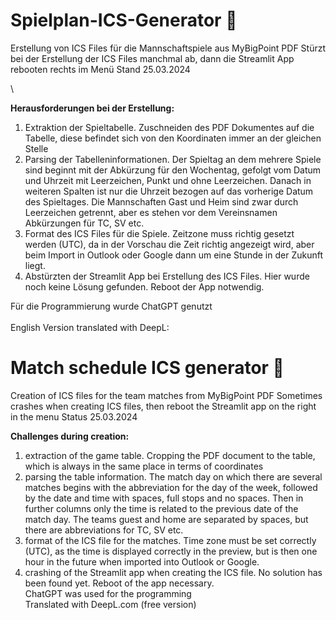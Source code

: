 # Spielplan-ICS-Generator :tennis:
Erstellung von ICS Files für die Mannschaftspiele aus MyBigPoint PDF
Stürzt bei der Erstellung der ICS Files manchmal ab, dann die Streamlit App rebooten rechts im Menü
Stand 25.03.2024

 \

**Herausforderungen bei der Erstellung:**
  1. Extraktion der Spieltabelle. Zuschneiden des PDF Dokumentes auf die Tabelle, diese befindet sich von den Koordinaten immer an der gleichen Stelle
  2. Parsing der Tabelleninformationen. Der Spieltag an dem mehrere Spiele sind beginnt mit der Abkürzung für den Wochentag,
     gefolgt vom Datum und Uhrzeit mit Leerzeichen, Punkt und ohne Leerzeichen. Danach in weiteren Spalten ist nur die Uhrzeit bezogen auf das vorherige Datum des Spieltages. Die Mannschaften Gast und Heim sind zwar durch Leerzeichen getrennt, aber es stehen vor dem Vereinsnamen Abkürzungen für TC,
     SV etc.
  3. Format des ICS Files für die Spiele. Zeitzone muss richtig gesetzt werden (UTC), da in der Vorschau die Zeit richtig angezeigt wird, aber beim Import in Outlook oder Google dann um eine Stunde in der Zukunft liegt.
  4. Abstürzten der Streamlit App bei Erstellung des ICS Files. Hier wurde noch keine Lösung gefunden. Reboot der App notwendig.

Für die Programmierung wurde ChatGPT genutzt
 \
 \
English Version translated with DeepL:
# Match schedule ICS generator :tennis:
Creation of ICS files for the team matches from MyBigPoint PDF
Sometimes crashes when creating ICS files, then reboot the Streamlit app on the right in the menu
Status 25.03.2024


**Challenges during creation:**
  1. extraction of the game table. Cropping the PDF document to the table, which is always in the same place in terms of coordinates
  2. parsing the table information. The match day on which there are several matches begins with the abbreviation for the day of the week,
     followed by the date and time with spaces, full stops and no spaces. Then in further columns only the time is related to the previous date of the match day. The teams guest and home are separated by spaces, but there are abbreviations for TC,
     SV etc.
  3. format of the ICS file for the matches. Time zone must be set correctly (UTC), as the time is displayed correctly in the preview, but is then one hour in the future when imported into Outlook or Google.
  4. crashing of the Streamlit app when creating the ICS file. No solution has been found yet. Reboot of the app necessary.
\
ChatGPT was used for the programming
\
Translated with DeepL.com (free version)
